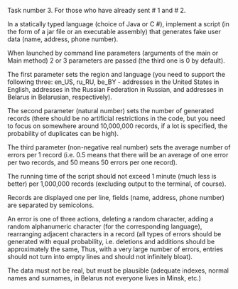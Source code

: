 Task number 3. For those who have already sent # 1 and # 2.

In a statically typed language (choice of Java or C #), implement a script (in the form of a jar file or an executable assembly) that generates fake user data (name, address, phone number).

When launched by command line parameters (arguments of the main or Main method) 2 or 3 parameters are passed (the third one is 0 by default).

The first parameter sets the region and language (you need to support the following three: en_US, ru_RU, be_BY - addresses in the United States in English, addresses in the Russian Federation in Russian, and addresses in Belarus in Belarusian, respectively).

The second parameter (natural number) sets the number of generated records (there should be no artificial restrictions in the code, but you need to focus on somewhere around 10,000,000 records, if a lot is specified, the probability of duplicates can be high).

The third parameter (non-negative real number) sets the average number of errors per 1 record (i.e. 0.5 means that there will be an average of one error per two records, and 50 means 50 errors per one record).

The running time of the script should not exceed 1 minute (much less is better) per 1,000,000 records (excluding output to the terminal, of course).

Records are displayed one per line, fields (name, address, phone number) are separated by semicolons.

An error is one of three actions, deleting a random character, adding a random alphanumeric character (for the corresponding language), rearranging adjacent characters in a record (all types of errors should be generated with equal probability, i.e. deletions and additions should be approximately the same, Thus, with a very large number of errors, entries should not turn into empty lines and should not infinitely bloat).

The data must not be real, but must be plausible (adequate indexes, normal names and surnames, in Belarus not everyone lives in Minsk, etc.)
